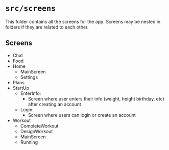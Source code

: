 # `src/screens`

This folder contains all the screens for the app.
Screens may be nested in folders if they are related to each other.

## Screens

- Chat
- Food
- Home
  - MainScreen
  - Settings
- Plans
- StartUp
  - EnterInfo:
    - Screen where user enters their info (weight, height birthday, etc) after creating an account
  - Login:
    - Screen where users can login or create an account
- Workout
  - CompleteWorkout
  - DesignWorkout
  - MainScreen
  - Running
